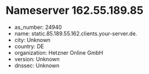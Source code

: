# Nameserver 162.55.189.85

* as_number: 24940
* name: static.85.189.55.162.clients.your-server.de.
* city: Unknown
* country: DE
* organization: Hetzner Online GmbH
* version: Unknown
* dnssec: Unknown
